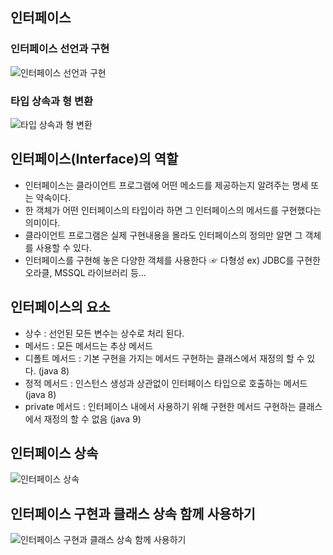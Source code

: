 ## 인터페이스
### 인터페이스 선언과 구현
![인터페이스 선언과 구현](https://user-images.githubusercontent.com/65329769/92186481-ddf96880-ee91-11ea-8769-fa1755e3df14.JPG)

### 타입 상속과 형 변환
![타입 상속과 형 변환](https://user-images.githubusercontent.com/65329769/92353726-ebc21e80-f11b-11ea-8a95-b4ce376d20c2.JPG)

## 인터페이스(Interface)의 역할
 - 인터페이스는 클라이언트 프로그램에 어떤 메소드를 제공하는지 알려주는 명세 또는 약속이다.
 - 한 객체가 어떤 인터페이스의 타입이라 하면 그 인터페이스의 메서드를 구현했다는 의미이다.
 - 클라이언트 프로그램은 실제 구현내용을 몰라도 인터페이스의 정의만 알면 그 객체를 사용할 수 있다.
 - 인터페이스를 구현해 놓은 다양한 객체를 사용한다 ☞ 다형성 ex) JDBC를 구현한 오라클, MSSQL 라이브러리 등...

## 인터페이스의 요소
 - 상수 : 선언된 모든 변수는 상수로 처리 된다.
 - 메서드 : 모든 메서드는 추상 메서드
 - 디폴트 메서드 : 기본 구현을 가지는 메서드 구현하는 클래스에서 재정의 할 수 있다. (java 8)
 - 정적 메서드 : 인스턴스 생성과 상관없이 인터페이스 타입으로 호출하는 메서드 (java 8)
 - private 메서드 : 인터페이스 내에서 사용하기 위해 구현한 메서드 구현하는 클래스에서 재정의 할 수 없음 (java 9)

## 인터페이스 상속
![인터페이스 상속](https://user-images.githubusercontent.com/65329769/92353508-722a3080-f11b-11ea-910b-c6c2f3233dbf.JPG)

## 인터페이스 구현과 클래스 상속 함께 사용하기
![인터페이스 구현과 클래스 상속 함께 사용하기](https://user-images.githubusercontent.com/65329769/92353512-735b5d80-f11b-11ea-9bda-27945f6d552e.JPG)
